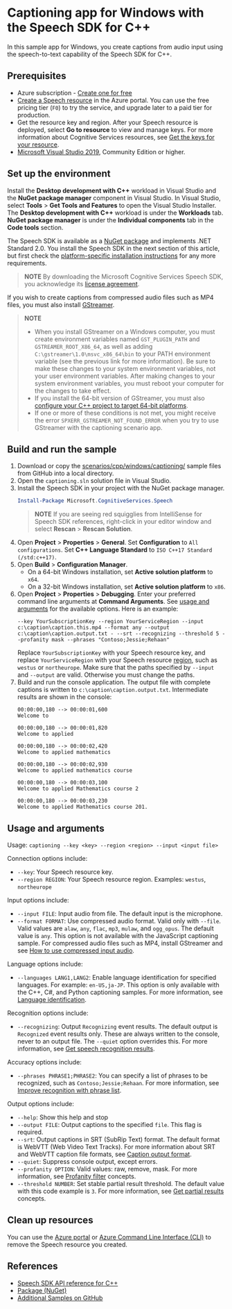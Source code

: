 # Captioning app for Windows with the Speech SDK for C++

In this sample app for Windows, you create captions from audio input using the speech-to-text capability of the Speech SDK for C++.

## Prerequisites

- Azure subscription - [Create one for free](https://azure.microsoft.com/free/cognitive-services)
- <a href="https://ms.portal.azure.com/#create/Microsoft.CognitiveServicesSpeechServices"  title="Create a Speech resource"  target="_blank">Create a Speech resource</a> in the Azure portal. You can use the free pricing tier (`F0`) to try the service, and upgrade later to a paid tier for production.
- Get the resource key and region. After your Speech resource is deployed, select **Go to resource** to view and manage keys. For more information about Cognitive Services resources, see [Get the keys for your resource](https://docs.microsoft.com/azure/cognitive-services/cognitive-services-apis-create-account#get-the-keys-for-your-resource).
- [Microsoft Visual Studio 2019](https://www.visualstudio.com/), Community Edition or higher.

## Set up the environment

Install the **Desktop development with C++** workload in Visual Studio and the **NuGet package manager** component in Visual Studio. In Visual Studio, select **Tools** > **Get Tools and Features** to open the Visual Studio Installer. The **Desktop development with C++** workload is under the **Workloads** tab. **NuGet package manager** is under the **Individual components** tab in the **Code tools** section.

The Speech SDK is available as a [NuGet package](https://www.nuget.org/packages/Microsoft.CognitiveServices.Speech) and implements .NET Standard 2.0. You install the Speech SDK in the next section of this article, but first check the [platform-specific installation instructions](https://docs.microsoft.com/azure/cognitive-services/speech-service/quickstarts/setup-platform?tabs=dotnet%2Cwindows%2Cjre%2Cbrowser&pivots=programming-language-cpp) for any more requirements.

> **NOTE**
> By downloading the Microsoft Cognitive Services Speech SDK, you acknowledge its [license agreement](https://aka.ms/csspeech/license201809).

If you wish to create captions from compressed audio files such as MP4 files, you must also install [GStreamer](https://docs.microsoft.com/azure/cognitive-services/speech-service/how-to-use-codec-compressed-audio-input-streams).

> **NOTE**
> - When you install GStreamer on a Windows computer, you must create environment variables named `GST_PLUGIN_PATH` and `GSTREAMER_ROOT_X86_64`, as well as adding `C:\gstreamer\1.0\msvc_x86_64\bin` to your PATH environment variable (see the previous link for more information). Be sure to make these changes to your system environment variables, not your user environment variables. After making changes to your system environment variables, you must reboot your computer for the changes to take effect.
> - If you install the 64-bit version of GStreamer, you must also [configure your C++ project to target 64-bit platforms](https://docs.microsoft.com/en-us/cpp/build/how-to-configure-visual-cpp-projects-to-target-64-bit-platforms?view=msvc-170).
> - If one or more of these conditions is not met, you might receive the error `SPXERR_GSTREAMER_NOT_FOUND_ERROR` when you try to use GStreamer with the captioning scenario app.

## Build and run the sample

1. Download or copy the [scenarios/cpp/windows/captioning/](https://github.com/Azure-Samples/cognitive-services-speech-sdk/tree/master/scenarios/go/captioning/) sample files from GitHub into a local directory. 
1. Open the `captioning.sln` solution file in Visual Studio.  
1. Install the Speech SDK in your project with the NuGet package manager.
    ```powershell
    Install-Package Microsoft.CognitiveServices.Speech
    ```
    > **NOTE**
    > If you are seeing red squigglies from IntelliSense for Speech SDK references,
    > right-click in your editor window and select **Rescan** > **Rescan Solution**.
1. Open **Project** > **Properties** > **General**. Set **Configuration** to `All configurations`. Set **C++ Language Standard** to `ISO C++17 Standard (/std:c++17)`.
1. Open **Build** > **Configuration Manager**.
    - On a 64-bit Windows installation, set **Active solution platform** to `x64`.
    - On a 32-bit Windows installation, set **Active solution platform** to `x86`.
1. Open **Project** > **Properties** > **Debugging**. Enter your preferred command line arguments at **Command Arguments**. See [usage and arguments](#usage-and-arguments) for the available options. Here is an example:
    ```
    --key YourSubscriptionKey --region YourServiceRegion --input c:\caption\caption.this.mp4 --format any --output c:\caption\caption.output.txt - --srt --recognizing --threshold 5 --profanity mask --phrases "Contoso;Jessie;Rehaan"
    ```
    Replace `YourSubscriptionKey` with your Speech resource key, and replace `YourServiceRegion` with your Speech resource [region](https://aka.ms/csspeech/region), such as `westus` or `northeurope`. Make sure that the paths specified by `--input` and `--output` are valid. Otherwise you must change the paths.
1. Build and run the console application. The output file with complete captions is written to `c:\caption\caption.output.txt`. Intermediate results are shown in the console:
    ```console
    00:00:00,180 --> 00:00:01,600
    Welcome to
    
    00:00:00,180 --> 00:00:01,820
    Welcome to applied
    
    00:00:00,180 --> 00:00:02,420
    Welcome to applied mathematics
    
    00:00:00,180 --> 00:00:02,930
    Welcome to applied mathematics course
    
    00:00:00,180 --> 00:00:03,100
    Welcome to applied Mathematics course 2
    
    00:00:00,180 --> 00:00:03,230
    Welcome to applied Mathematics course 201.
    ```

## Usage and arguments

Usage: `captioning --key <key> --region <region> --input <input file>`

Connection options include:

- `--key`: Your Speech resource key. 
- `--region REGION`: Your Speech resource region. Examples: `westus`, `northeurope`

Input options include:

- `--input FILE`: Input audio from file. The default input is the microphone. 
- `--format FORMAT`: Use compressed audio format. Valid only with `--file`. Valid values are `alaw`, `any`, `flac`, `mp3`, `mulaw`, and `ogg_opus`. The default value is `any`. This option is not available with the JavaScript captioning sample. For compressed audio files such as MP4, install GStreamer and see [How to use compressed input audio](https://docs.microsoft.com/azure/cognitive-services/speech-service/how-to-use-codec-compressed-audio-input-streams).

Language options include:

- `--languages LANG1,LANG2`: Enable language identification for specified languages. For example: `en-US,ja-JP`. This option is only available with the C++, C#, and Python captioning samples. For more information, see [Language identification](https://docs.microsoft.com/azure/cognitive-services/speech-service/language-identification).

Recognition options include:

- `--recognizing`: Output `Recognizing` event results. The default output is `Recognized` event results only. These are always written to the console, never to an output file. The `--quiet` option overrides this. For more information, see [Get speech recognition results](https://docs.microsoft.com/azure/cognitive-services/speech-service/get-speech-recognition-results).

Accuracy options include:

- `--phrases PHRASE1;PHRASE2`: You can specify a list of phrases to be recognized, such as `Contoso;Jessie;Rehaan`. For more information, see [Improve recognition with phrase list](https://docs.microsoft.com/azure/cognitive-services/speech-service/improve-accuracy-phrase-list).

Output options include:

- `--help`: Show this help and stop
- `--output FILE`: Output captions to the specified `file`. This flag is required.
- `--srt`: Output captions in SRT (SubRip Text) format. The default format is WebVTT (Web Video Text Tracks). For more information about SRT and WebVTT caption file formats, see [Caption output format](https://docs.microsoft.com/azure/cognitive-services/speech-service/captioning-concepts#caption-output-format).
- `--quiet`: Suppress console output, except errors.
- `--profanity OPTION`: Valid values: raw, remove, mask. For more information, see [Profanity filter](https://docs.microsoft.com/azure/cognitive-services/speech-service/captioning-concepts#profanity-filter) concepts.
- `--threshold NUMBER`: Set stable partial result threshold. The default value with this code example is `3`. For more information, see [Get partial results](https://docs.microsoft.com/azure/cognitive-services/speech-service/captioning-concepts.#get-partial-results) concepts.

## Clean up resources

You can use the [Azure portal](https://docs.microsoft.com/azure/cognitive-services/cognitive-services-apis-create-account#clean-up-resources) or [Azure Command Line Interface (CLI)](https://docs.microsoft.com/azure/cognitive-services/cognitive-services-apis-create-account-cli#clean-up-resources) to remove the Speech resource you created.

## References

* [Speech SDK API reference for C++](https://aka.ms/csspeech/cppref)
* [Package (NuGet)](https://www.nuget.org/packages/Microsoft.CognitiveServices.Speech)
* [Additional Samples on GitHub](https://aka.ms/speech/github-cpp)
